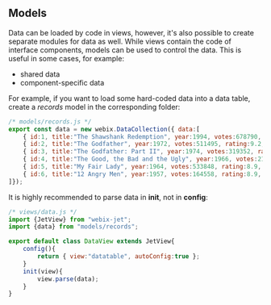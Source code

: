 ## Models

Data can be loaded by code in views, however, it's also possible to create separate modules for data as well. While views contain the code of interface components, models can be used to control the data. This is useful in some cases, for example:

- shared data
- component-specific data

For example, if you want to load some hard-coded data into a data table, create a *records* model in the corresponding folder:

```js
/* models/records.js */
export const data = new webix.DataCollection({ data:[
	{ id:1, title:"The Shawshank Redemption", year:1994, votes:678790, rating:9.2, rank:1},
	{ id:2, title:"The Godfather", year:1972, votes:511495, rating:9.2, rank:2},
	{ id:3, title:"The Godfather: Part II", year:1974, votes:319352, rating:9.0, rank:3},
	{ id:4, title:"The Good, the Bad and the Ugly", year:1966, votes:213030, rating:8.9, rank:4},
	{ id:5, title:"My Fair Lady", year:1964, votes:533848, rating:8.9, rank:5},
	{ id:6, title:"12 Angry Men", year:1957, votes:164558, rating:8.9, rank:6}
]});
```

It is highly recommended to parse data in **init**, not in **config**:

```js
/* views/data.js */
import {JetView} from "webix-jet";
import {data} from "models/records";

export default class DataView extends JetView{
	config(){
		return { view:"datatable", autoConfig:true };
	}
	init(view){
		view.parse(data);
	}
}
```